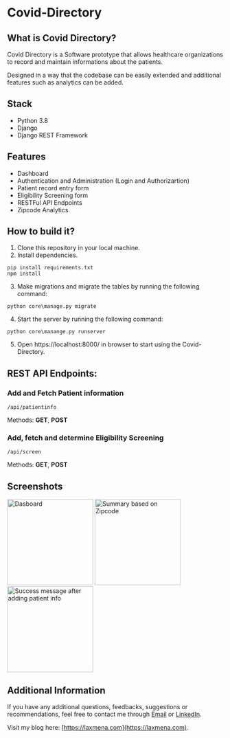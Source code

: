 # Covid-Directory

## What is Covid Directory?
Covid Directory is a Software prototype that allows healthcare organizations to record and maintain informations about the patients. 

Designed in a way that the codebase can be easily extended and additional features such as analytics can be added.

## Stack
- Python 3.8
- Django
- Django REST Framework
## Features
- Dashboard 
- Authentication and Administration (Login and Authorizartion)
- Patient record entry form
- Eligibility Screening form
- RESTFul API Endpoints
- Zipcode Analytics
## How to build it?
1. Clone this repository in your local machine.
2. Install dependencies.
  ```
  pip install requirements.txt
  npm install
  ```
3. Make migrations and migrate the tables by running the following command:
  ```
  python core\manage.py migrate
  ```
4. Start the server by running the following command:
  ```
  python core\manange.py runserver
  ```
5. Open https://localhost:8000/ in browser to start using the Covid-Directory.
  ## REST API Endpoints:
  ### Add and Fetch Patient information
  ```/api/patientinfo```
  
  Methods: **GET**, **POST**

  ### Add, fetch and determine Eligibility Screening
  ```/api/screen```
  
  Methods: **GET**, **POST**

## Screenshots

<img src="images/dashboard.png" alt="Dasboard" width="200">

<img src="images/zipcode.png" width="200" alt="Summary based on Zipcode">

<img src="images/addpatient_success.png" width="200" alt="Success message after adding patient info">

## Additional Information
If you have any additional questions, feedbacks, suggestions or recommendations, feel free to contact me through [Email](mailto:connectwith@laxmena.com) or [LinkedIn](https://www.linkedin.com/in/lakshmanan-meiyappan).

Visit my blog here: [https://laxmena.com](https://laxmena.com).